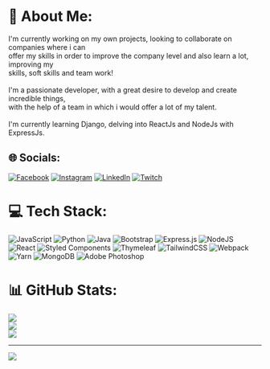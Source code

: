 # 💫 About Me:
I'm currently working on my own projects, looking to collaborate on companies where i can <br>offer my skills in order to improve the company level and also learn a lot, improving my <br>skills, soft skills and team work!<br><br>I'm a passionate developer, with a great desire to develop and create incredible things, <br>with the help of a team in which i would offer a lot of my talent.<br><br>I'm currently learning Django, delving into ReactJs and NodeJs with ExpressJs.


## 🌐 Socials:
[![Facebook](https://img.shields.io/badge/Facebook-%231877F2.svg?logo=Facebook&logoColor=white)](https://facebook.com/CbastianGT) [![Instagram](https://img.shields.io/badge/Instagram-%23E4405F.svg?logo=Instagram&logoColor=white)](https://instagram.com/Sebastiangt06) [![LinkedIn](https://img.shields.io/badge/LinkedIn-%230077B5.svg?logo=linkedin&logoColor=white)](https://linkedin.com/in/Sebastiangpg) [![Twitch](https://img.shields.io/badge/Twitch-%239146FF.svg?logo=Twitch&logoColor=white)](https://twitch.tv/vey0612) 

# 💻 Tech Stack:
![JavaScript](https://img.shields.io/badge/javascript-%23323330.svg?style=for-the-badge&logo=javascript&logoColor=%23F7DF1E) ![Python](https://img.shields.io/badge/python-3670A0?style=for-the-badge&logo=python&logoColor=ffdd54) ![Java](https://img.shields.io/badge/java-%23ED8B00.svg?style=for-the-badge&logo=java&logoColor=white) ![Bootstrap](https://img.shields.io/badge/bootstrap-%23563D7C.svg?style=for-the-badge&logo=bootstrap&logoColor=white) ![Express.js](https://img.shields.io/badge/express.js-%23404d59.svg?style=for-the-badge&logo=express&logoColor=%2361DAFB) ![NodeJS](https://img.shields.io/badge/node.js-6DA55F?style=for-the-badge&logo=node.js&logoColor=white) ![React](https://img.shields.io/badge/react-%2320232a.svg?style=for-the-badge&logo=react&logoColor=%2361DAFB) ![Styled Components](https://img.shields.io/badge/styled--components-DB7093?style=for-the-badge&logo=styled-components&logoColor=white) ![Thymeleaf](https://img.shields.io/badge/Thymeleaf-%23005C0F.svg?style=for-the-badge&logo=Thymeleaf&logoColor=white) ![TailwindCSS](https://img.shields.io/badge/tailwindcss-%2338B2AC.svg?style=for-the-badge&logo=tailwind-css&logoColor=white) ![Webpack](https://img.shields.io/badge/webpack-%238DD6F9.svg?style=for-the-badge&logo=webpack&logoColor=black) ![Yarn](https://img.shields.io/badge/yarn-%232C8EBB.svg?style=for-the-badge&logo=yarn&logoColor=white) ![MongoDB](https://img.shields.io/badge/MongoDB-%234ea94b.svg?style=for-the-badge&logo=mongodb&logoColor=white) ![Adobe Photoshop](https://img.shields.io/badge/adobephotoshop-%2331A8FF.svg?style=for-the-badge&logo=adobephotoshop&logoColor=white)
# 📊 GitHub Stats:
![](https://github-readme-stats.vercel.app/api?username=sebastiangt06&theme=gotham&hide_border=true&include_all_commits=false&count_private=false)<br/>
![](https://github-readme-streak-stats.herokuapp.com/?user=sebastiangt06&theme=gotham&hide_border=true)<br/>
![](https://github-readme-stats.vercel.app/api/top-langs/?username=sebastiangt06&theme=gotham&hide_border=true&include_all_commits=false&count_private=false&layout=compact)

---
[![](https://visitcount.itsvg.in/api?id=sebastiangt06&icon=6&color=8)](https://visitcount.itsvg.in)

<!-- Proudly created with GPRM ( https://gprm.itsvg.in ) -->
